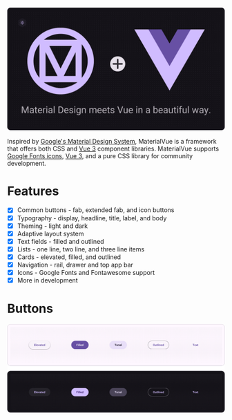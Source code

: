 ![MaterialVue GitHub Banner](https://raw.githubusercontent.com/CosmicMind/materialvue/dev/public/github/materialvue-github-banner-051223-b.png)

Inspired by [Google's Material Design System](https://m3.material.io/), MaterialVue is a framework that offers both CSS and [Vue 3](https:/vuejs.org/) component libraries.
MaterialVue supports [Google Fonts icons](https://fonts.google.com/icons), [Vue 3](https:/vuejs.org/), and a pure CSS library for community development.

# Features

- [x] Common buttons - fab, extended fab, and icon buttons
- [x] Typography - display, headline, title, label, and body
- [x] Theming - light and dark
- [x] Adaptive layout system
- [x] Text fields - filled and outlined
- [x] Lists - one line, two line, and three line items
- [x] Cards - elevated, filled, and outlined
- [x] Navigation - rail, drawer and top app bar
- [x] Icons - Google Fonts and Fontawesome support
- [x] More in development

# Buttons

![MaterialVue GitHub Common Buttons](https://raw.githubusercontent.com/CosmicMind/materialvue/dev/public/github/materialvue-github-common-buttons-051223-b.png)

